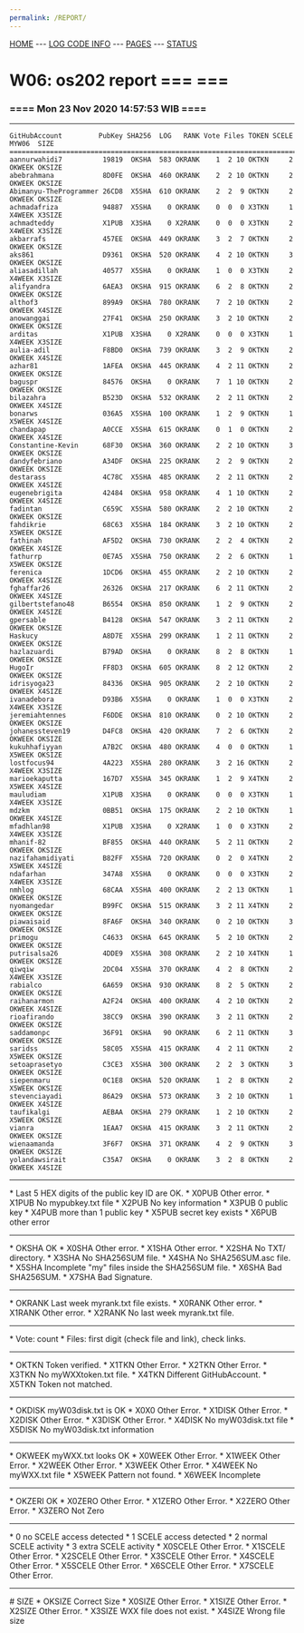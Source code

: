 ```yaml
---
permalink: /REPORT/
---
```

[HOME](../) ---
[LOG CODE INFO](https://osp4diss.vlsm.org/ETC/logCodes.txt) ---
[PAGES](../GitHubPages/) ---
[STATUS](../STATUS/)

# W06: os202 report === ===
### ==== Mon 23 Nov 2020 14:57:53 WIB ====
<hr>

```
GitHubAccount         PubKey SHA256  LOG   RANK Vote Files TOKEN SCELE MYW06  SIZE
====================================================================================
aannurwahidi7          19819  OKSHA  583 OKRANK    1  2 10 OKTKN     2 OKWEEK OKSIZE
abebrahmana            8D0FE  OKSHA  460 OKRANK    2  2 10 OKTKN     2 OKWEEK OKSIZE
Abimanyu-TheProgrammer 26CD8  X5SHA  610 OKRANK    2  2  9 OKTKN     2 OKWEEK OKSIZE
achmadafriza           94887  X5SHA    0 OKRANK    0  0  0 X3TKN     1 X4WEEK X3SIZE
achmadteddy            X1PUB  X3SHA    0 X2RANK    0  0  0 X3TKN     2 X4WEEK X3SIZE
akbarrafs              457EE  OKSHA  449 OKRANK    3  2  7 OKTKN     2 OKWEEK OKSIZE
aks861                 D9361  OKSHA  520 OKRANK    4  2 10 OKTKN     3 OKWEEK OKSIZE
aliasadillah           40577  X5SHA    0 OKRANK    1  0  0 X3TKN     2 X4WEEK X3SIZE
alifyandra             6AEA3  OKSHA  915 OKRANK    6  2  8 OKTKN     2 OKWEEK OKSIZE
althof3                899A9  OKSHA  780 OKRANK    7  2 10 OKTKN     2 OKWEEK X4SIZE
anowanggai             27F41  OKSHA  250 OKRANK    3  2 10 OKTKN     2 OKWEEK OKSIZE
arditas                X1PUB  X3SHA    0 X2RANK    0  0  0 X3TKN     1 X4WEEK X3SIZE
aulia-adil             F8BD0  OKSHA  739 OKRANK    3  2  9 OKTKN     2 OKWEEK X4SIZE
azhar81                1AFEA  OKSHA  445 OKRANK    4  2 11 OKTKN     2 OKWEEK OKSIZE
baguspr                84576  OKSHA    0 OKRANK    7  1 10 OKTKN     2 OKWEEK OKSIZE
bilazahra              B523D  OKSHA  532 OKRANK    2  2 11 OKTKN     2 OKWEEK X4SIZE
bonarws                036A5  X5SHA  100 OKRANK    1  2  9 OKTKN     1 X5WEEK X4SIZE
chandapap              A0CCE  X5SHA  615 OKRANK    0  1  0 OKTKN     2 OKWEEK X4SIZE
Constantine-Kevin      68F30  OKSHA  360 OKRANK    2  2 10 OKTKN     3 OKWEEK OKSIZE
dandyfebriano          A34DF  OKSHA  225 OKRANK    2  2  9 OKTKN     2 OKWEEK OKSIZE
destarass              4C78C  X5SHA  485 OKRANK    2  2 11 OKTKN     2 OKWEEK X4SIZE
eugenebrigita          42484  OKSHA  958 OKRANK    4  1 10 OKTKN     2 OKWEEK X4SIZE
fadintan               C659C  X5SHA  580 OKRANK    2  2 10 OKTKN     2 OKWEEK OKSIZE
fahdikrie              68C63  X5SHA  184 OKRANK    3  2 10 OKTKN     2 X5WEEK OKSIZE
fathinah               AF5D2  OKSHA  730 OKRANK    2  2  4 OKTKN     2 OKWEEK X4SIZE
fathurrp               0E7A5  X5SHA  750 OKRANK    2  2  6 OKTKN     1 X5WEEK OKSIZE
ferenica               1DCD6  OKSHA  455 OKRANK    2  2 10 OKTKN     2 OKWEEK X4SIZE
fghaffar26             26326  OKSHA  217 OKRANK    6  2 11 OKTKN     2 OKWEEK X4SIZE
gilbertstefano48       B6554  OKSHA  850 OKRANK    1  2  9 OKTKN     2 OKWEEK X4SIZE
gpersable              B4128  OKSHA  547 OKRANK    3  2 11 OKTKN     2 OKWEEK OKSIZE
Haskucy                A8D7E  X5SHA  299 OKRANK    1  2 11 OKTKN     2 OKWEEK OKSIZE
hazlazuardi            B79AD  OKSHA    0 OKRANK    8  2  8 OKTKN     1 OKWEEK OKSIZE
HugoIr                 FF8D3  OKSHA  605 OKRANK    8  2 12 OKTKN     2 OKWEEK OKSIZE
idrisyoga23            84336  OKSHA  905 OKRANK    2  2 10 OKTKN     2 OKWEEK X4SIZE
ivanadebora            D93B6  X5SHA    0 OKRANK    1  0  0 X3TKN     2 X4WEEK X3SIZE
jeremiahtennes         F6DDE  OKSHA  810 OKRANK    0  2 10 OKTKN     2 OKWEEK OKSIZE
johanessteven19        D4FC8  OKSHA  420 OKRANK    7  2  6 OKTKN     2 OKWEEK OKSIZE
kukuhhafiyyan          A7B2C  OKSHA  480 OKRANK    4  0  0 OKTKN     1 X5WEEK OKSIZE
lostfocus94            4A223  X5SHA  280 OKRANK    3  2 16 OKTKN     2 X4WEEK X3SIZE
marioekaputta          167D7  X5SHA  345 OKRANK    1  2  9 X4TKN     2 X5WEEK X4SIZE
mauludiam              X1PUB  X3SHA    0 OKRANK    0  0  0 X3TKN     1 X4WEEK X3SIZE
mdzkm                  0BB51  OKSHA  175 OKRANK    2  2 10 OKTKN     1 OKWEEK X4SIZE
mfadhlan98             X1PUB  X3SHA    0 X2RANK    1  0  0 X3TKN     2 X4WEEK X3SIZE
mhanif-82              BF855  OKSHA  440 OKRANK    5  2 11 OKTKN     2 OKWEEK OKSIZE
nazifahamidiyati       B82FF  X5SHA  720 OKRANK    0  2  0 X4TKN     2 X5WEEK X4SIZE
ndafarhan              347A8  X5SHA    0 OKRANK    0  0  0 X3TKN     2 X4WEEK X3SIZE
nmhlog                 68CAA  X5SHA  400 OKRANK    2  2 13 OKTKN     1 OKWEEK OKSIZE
nyomangedar            B99FC  OKSHA  515 OKRANK    3  2 11 X4TKN     2 OKWEEK OKSIZE
piawaisaid             8FA6F  OKSHA  340 OKRANK    0  2 10 OKTKN     3 OKWEEK OKSIZE
primogu                C4633  OKSHA  645 OKRANK    5  2 10 OKTKN     2 OKWEEK OKSIZE
putrisalsa26           4DDE9  X5SHA  308 OKRANK    2  2 10 X4TKN     1 OKWEEK OKSIZE
qiwqiw                 2DC04  X5SHA  370 OKRANK    4  2  8 OKTKN     2 X4WEEK X3SIZE
rabialco               6A659  OKSHA  930 OKRANK    8  2  5 OKTKN     2 OKWEEK OKSIZE
raihanarmon            A2F24  OKSHA  400 OKRANK    4  2 10 OKTKN     2 OKWEEK X4SIZE
rioafirando            38CC9  OKSHA  390 OKRANK    3  2 11 OKTKN     2 OKWEEK OKSIZE
saddamonpc             36F91  OKSHA   90 OKRANK    6  2 11 OKTKN     3 OKWEEK OKSIZE
saridss                58C05  X5SHA  415 OKRANK    4  2 11 OKTKN     2 X5WEEK OKSIZE
setoaprasetyo          C3CE3  X5SHA  300 OKRANK    2  2  3 OKTKN     3 OKWEEK OKSIZE
siepenmaru             0C1E8  OKSHA  520 OKRANK    1  2  8 OKTKN     2 X5WEEK OKSIZE
stevenciayadi          86A29  OKSHA  573 OKRANK    3  2 10 OKTKN     1 OKWEEK X4SIZE
taufikalgi             AEBAA  OKSHA  279 OKRANK    1  2 10 OKTKN     2 X5WEEK OKSIZE
vianra                 1EAA7  OKSHA  415 OKRANK    3  2 11 OKTKN     2 OKWEEK OKSIZE
wienaamanda            3F6F7  OKSHA  371 OKRANK    4  2  9 OKTKN     3 OKWEEK OKSIZE
yolandawsirait         C35A7  OKSHA    0 OKRANK    3  2  8 OKTKN     2 OKWEEK X4SIZE
```

<hr>
* Last 5 HEX digits of the public key ID are OK.
* X0PUB Other error.
* X1PUB No mypubkey.txt file
* X2PUB No key information
* X3PUB 0 public key
* X4PUB more than 1 public key
* X5PUB secret key exists
* X6PUB other error
<hr>
* OKSHA OK
* X0SHA Other error.
* X1SHA Other error.
* X2SHA No TXT/ directory.
* X3SHA No SHA256SUM file.
* X4SHA No SHA256SUM.asc file.
* X5SHA Incomplete "my" files inside the SHA256SUM file.
* X6SHA Bad SHA256SUM.
* X7SHA Bad Signature.
<hr>
* OKRANK Last week myrank.txt file exists.
* X0RANK Other error.
* X1RANK Other error.
* X2RANK No last week myrank.txt file.
<hr>
* Vote: count
* Files: first digit (check file and link), check links.
<hr>
* OKTKN Token verified.
* X1TKN Other Error.
* X2TKN Other Error.
* X3TKN No myWXXtoken.txt file.
* X4TKN Different GitHubAccount.
* X5TKN Token not matched.
<hr>
* OKDISK myW03disk.txt is OK
* X0X0   Other Error.
* X1DISK Other Error.
* X2DISK Other Error.
* X3DISK Other Error.
* X4DISK No myW03disk.txt file
* X5DISK No myW03disk.txt information
<hr>
* OKWEEK myWXX.txt looks OK
* X0WEEK Other Error.
* X1WEEK Other Error.
* X2WEEK Other Error.
* X3WEEK Other Error.
* X4WEEK No myWXX.txt file
* X5WEEK Pattern not found.
* X6WEEK Incomplete
<hr>
* OKZERI OK
* X0ZERO Other Error.
* X1ZERO Other Error.
* X2ZERO Other Error.
* X3ZERO Not Zero
<hr>
* 0 no SCELE access detected
* 1 SCELE access detected
* 2 normal SCELE activity
* 3 extra  SCELE activity
* X0SCELE Other Error.
* X1SCELE Other Error.
* X2SCELE Other Error.
* X3SCELE Other Error.
* X4SCELE Other Error.
* X5SCELE Other Error.
* X6SCELE Other Error.
* X7SCELE Other Error.
<hr>
# SIZE
* OKSIZE Correct Size
* X0SIZE Other Error.
* X1SIZE Other Error.
* X2SIZE Other Error.
* X3SIZE WXX file does not exist.
* X4SIZE Wrong file size

